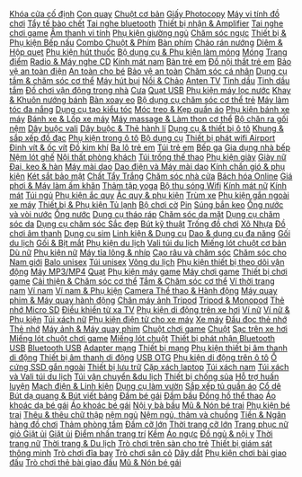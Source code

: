  [Khóa cửa cố định](https://xasaxa.com/v1/page/khoa-cua-co-dinh/4209) [Con quay](https://xasaxa.com/v1/page/con-quay/4206) [Chuột cơ bản](https://xasaxa.com/v1/page/chuot-co-ban/4203) [Giấy Photocopy](https://xasaxa.com/v1/page/giay-photocopy/4199) [Máy vi tính đồ chơi](https://xasaxa.com/v1/page/may-vi-tinh-do-choi/4192) [Tẩy tế bào chết](https://xasaxa.com/v1/page/tay-te-bao-chet/4190) [Tai nghe bluetooth](https://xasaxa.com/v1/page/tai-nghe-bluetooth/4188) [Thiết bị nhận & Amplifier](https://xasaxa.com/v1/page/thiet-bi-nhan-amplifier/4185) [Tai nghe chơi game](https://xasaxa.com/v1/page/tai-nghe-choi-game/4182) [Âm thanh vi tính](https://xasaxa.com/v1/page/am-thanh-vi-tinh/4181) [Phụ kiện giường ngủ](https://xasaxa.com/v1/page/phu-kien-giuong-ngu/4179) [Chăm sóc ngực](https://xasaxa.com/v1/page/cham-soc-nguc/4176) [Thiết bị & Phụ kiện Bếp nấu](https://xasaxa.com/v1/page/thiet-bi-phu-kien-bep-nau/4174) [Combo Chuột & Phím](https://xasaxa.com/v1/page/combo-chuot-phim/4172) [Bàn phím](https://xasaxa.com/v1/page/ban-phim/4171) [Chảo rán nướng](https://xasaxa.com/v1/page/chao-ran-nuong/4166) [Diêm & Hộp quẹt](https://xasaxa.com/v1/page/diem-hop-quet/4164) [Phụ kiện hút thuốc](https://xasaxa.com/v1/page/phu-kien-hut-thuoc/4163) [Bộ dụng cụ & Phụ kiện làm móng](https://xasaxa.com/v1/page/bo-dung-cu-phu-kien-lam-mong/4154) [Móng](https://xasaxa.com/v1/page/mong/4153) [Trang điểm](https://xasaxa.com/v1/page/trang-diem/4152) [Radio & Máy nghe CD](https://xasaxa.com/v1/page/radio-may-nghe-cd/4150) [Kính mát nam](https://xasaxa.com/v1/page/kinh-mat-nam/4147) [Bàn trẻ em](https://xasaxa.com/v1/page/ban-tre-em/4140) [Đồ nội thất trẻ em](https://xasaxa.com/v1/page/do-noi-that-tre-em/4139) [Bảo vệ an toàn điện](https://xasaxa.com/v1/page/bao-ve-an-toan-dien/4136) [An toàn cho bé](https://xasaxa.com/v1/page/an-toan-cho-be/4135) [Bảo vệ an toàn](https://xasaxa.com/v1/page/bao-ve-an-toan/4132) [Chăm sóc cá nhân](https://xasaxa.com/v1/page/cham-soc-ca-nhan/4131) [Dụng cụ tắm & chăm sóc cơ thể](https://xasaxa.com/v1/page/dung-cu-tam-cham-soc-co-the/4125) [Máy hút bụi](https://xasaxa.com/v1/page/may-hut-bui/4121) [Nồi & Chảo](https://xasaxa.com/v1/page/noi-chao/4118) [Anten TV](https://xasaxa.com/v1/page/anten-tv/4116) [Tinh dầu](https://xasaxa.com/v1/page/tinh-dau/4114) [Tinh dầu tắm](https://xasaxa.com/v1/page/tinh-dau-tam/4113) [Đồ chơi vận động trong nhà](https://xasaxa.com/v1/page/do-choi-van-dong-trong-nha/4110) [Cưa](https://xasaxa.com/v1/page/cua/4108) [Quạt USB](https://xasaxa.com/v1/page/quat-usb/4106) [Phụ kiện máy lọc nước](https://xasaxa.com/v1/page/phu-kien-may-loc-nuoc/4103) [Khay & Khuôn nướng bánh](https://xasaxa.com/v1/page/khay-khuon-nuong-banh/4101) [Bàn xoay eo](https://xasaxa.com/v1/page/ban-xoay-eo/4099) [Bộ dụng cụ chăm sóc cơ thể trẻ](https://xasaxa.com/v1/page/bo-dung-cu-cham-soc-co-the-tre/4095) [Máy làm tóc đa nắng](https://xasaxa.com/v1/page/may-lam-toc-da-nang/4091) [Dụng cụ tạo kiểu tóc](https://xasaxa.com/v1/page/dung-cu-tao-kieu-toc/4090) [Móc treo & Kẹp quần áo](https://xasaxa.com/v1/page/moc-treo-kep-quan-ao/4088) [Phụ kiện bánh xe máy](https://xasaxa.com/v1/page/phu-kien-banh-xe-may/4086) [Bánh xe & Lốp xe máy](https://xasaxa.com/v1/page/banh-xe-lop-xe-may/4085) [Máy massage & Làm thon cơ thể](https://xasaxa.com/v1/page/may-massage-lam-thon-co-the/4081) [Bộ chăn ra gối nệm](https://xasaxa.com/v1/page/bo-chan-ra-goi-nem/4079) [Dây buộc vali](https://xasaxa.com/v1/page/day-buoc-vali/4075) [Dây buộc & Thẻ hành lí](https://xasaxa.com/v1/page/day-buoc-the-hanh-li/4074) [Dụng cụ & thiết bị ô tô](https://xasaxa.com/v1/page/dung-cu-thiet-bi-o-to/4068) [Khung & sắp xếp đồ đạc](https://xasaxa.com/v1/page/khung-sap-xep-do-dac/4060) [Phụ kiện trong ô tô](https://xasaxa.com/v1/page/phu-kien-trong-o-to/4059) [Bộ dụng cụ](https://xasaxa.com/v1/page/bo-dung-cu/4056) [Thiết bị phát wifi Airport](https://xasaxa.com/v1/page/thiet-bi-phat-wifi-airport/4052) [Đinh vít & ốc vít](https://xasaxa.com/v1/page/dinh-vit-oc-vit/4048) [Đồ kim khí](https://xasaxa.com/v1/page/do-kim-khi/4047) [Ba lô trẻ em](https://xasaxa.com/v1/page/ba-lo-tre-em/4044) [Túi trẻ em](https://xasaxa.com/v1/page/tui-tre-em/4043) [Bếp ga](https://xasaxa.com/v1/page/bep-ga/4037) [Gia dụng nhà bếp](https://xasaxa.com/v1/page/gia-dung-nha-bep/4036) [Nệm lót ghế](https://xasaxa.com/v1/page/nem-lot-ghe/4034) [Nội thất phòng khách](https://xasaxa.com/v1/page/noi-that-phong-khach/4033) [Túi trống thế thao](https://xasaxa.com/v1/page/tui-trong-the-thao/4031) [Phụ kiện giày](https://xasaxa.com/v1/page/phu-kien-giay/4029) [Giày nữ](https://xasaxa.com/v1/page/giay-nu/4028) [Đai, keo & hàn](https://xasaxa.com/v1/page/dai-keo-han/4026) [Máy mài dao](https://xasaxa.com/v1/page/may-mai-dao/4021) [Dao điện và Máy mài dao](https://xasaxa.com/v1/page/dao-dien-va-may-mai-dao/4020) [Kính chắn gió & phụ kiện](https://xasaxa.com/v1/page/kinh-chan-gio-phu-kien/4018) [Két sắt bảo mật](https://xasaxa.com/v1/page/ket-sat-bao-mat/4015) [Chất Tẩy Trắng](https://xasaxa.com/v1/page/chat-tay-trang/4013) [Chăm sóc nhà cửa](https://xasaxa.com/v1/page/cham-soc-nha-cua/4012) [Bách hóa Online](https://xasaxa.com/v1/page/bach-hoa-online/4011) [Giá phơi & Máy làm ấm khăn](https://xasaxa.com/v1/page/gia-phoi-may-lam-am-khan/4009) [Thảm tập yoga](https://xasaxa.com/v1/page/tham-tap-yoga/4006) [Bộ thu sóng Wifi](https://xasaxa.com/v1/page/bo-thu-song-wifi/4001) [Kính mát nữ](https://xasaxa.com/v1/page/kinh-mat-nu/3998) [Kính mát](https://xasaxa.com/v1/page/kinh-mat/3997) [Túi ngủ](https://xasaxa.com/v1/page/tui-ngu/3994) [Phụ kiện ắc quy](https://xasaxa.com/v1/page/phu-kien-ac-quy/3992) [Ăc quy & phụ kiện](https://xasaxa.com/v1/page/ac-quy-phu-kien/3991) [Trùm xe](https://xasaxa.com/v1/page/trum-xe/3987) [Phụ kiện gắn ngoài xe máy](https://xasaxa.com/v1/page/phu-kien-gan-ngoai-xe-may/3986) [Thiết bị & Phụ kiện Tủ lạnh](https://xasaxa.com/v1/page/thiet-bi-phu-kien-tu-lanh/3983) [Bộ chơi cờ](https://xasaxa.com/v1/page/bo-choi-co/3981) [Pin](https://xasaxa.com/v1/page/pin/3979) [Súng bắn keo](https://xasaxa.com/v1/page/sung-ban-keo/3975) [Ống nước và vòi nước](https://xasaxa.com/v1/page/ong-nuoc-va-voi-nuoc/3971) [Ống nước](https://xasaxa.com/v1/page/ong-nuoc/3970) [Dụng cụ tháo ráp](https://xasaxa.com/v1/page/dung-cu-thao-rap/3968) [Chăm sóc da mặt](https://xasaxa.com/v1/page/cham-soc-da-mat/3965) [Dụng cụ chăm sóc da](https://xasaxa.com/v1/page/dung-cu-cham-soc-da/3964) [Dụng cụ chăm sóc Sắc đẹp](https://xasaxa.com/v1/page/dung-cu-cham-soc-sac-dep/3963) [Bút kỹ thuật](https://xasaxa.com/v1/page/but-ky-thuat/3960) [Trống đồ chơi](https://xasaxa.com/v1/page/trong-do-choi/3958) [Xô Nhựa](https://xasaxa.com/v1/page/xo-nhua/3956) [Đồ chơi âm thanh](https://xasaxa.com/v1/page/do-choi-am-thanh/3954) [Dụng cụ sim](https://xasaxa.com/v1/page/dung-cu-sim/3951) [Linh kiện & Dụng cụ](https://xasaxa.com/v1/page/linh-kien-dung-cu/3950) [Dao & dụng cụ đa năng](https://xasaxa.com/v1/page/dao-dung-cu-da-nang/3928) [Gối du lịch](https://xasaxa.com/v1/page/goi-du-lich/3906) [Gối & Bịt mắt](https://xasaxa.com/v1/page/goi-bit-mat/3905) [Phụ kiện du lịch](https://xasaxa.com/v1/page/phu-kien-du-lich/3904) [Vali túi du lịch](https://xasaxa.com/v1/page/vali-tui-du-lich/3903) [Miếng lót chuột cơ bản](https://xasaxa.com/v1/page/mieng-lot-chuot-co-ban/3885) [Dù nữ](https://xasaxa.com/v1/page/du-nu/3865) [Phụ kiện nữ](https://xasaxa.com/v1/page/phu-kien-nu/3864) [Máy tỉa lông & nhíp](https://xasaxa.com/v1/page/may-tia-long-nhip/3843) [Cạo râu và chăm sóc](https://xasaxa.com/v1/page/cao-rau-va-cham-soc/3842) [Chăm sóc cho Nam giới](https://xasaxa.com/v1/page/cham-soc-cho-nam-gioi/3841) [Balo unisex](https://xasaxa.com/v1/page/balo-unisex/3839) [Túi unisex](https://xasaxa.com/v1/page/tui-unisex/3838) [Võng du lịch](https://xasaxa.com/v1/page/vong-du-lich/3835) [Phụ kiện thiết bị theo dõi vận động](https://xasaxa.com/v1/page/phu-kien-thiet-bi-theo-doi-van-dong/3820) [Máy MP3/MP4](https://xasaxa.com/v1/page/may-mp3mp4/3818) [Quạt](https://xasaxa.com/v1/page/quat/3812) [Phụ kiện máy game](https://xasaxa.com/v1/page/phu-kien-may-game/3806) [Máy chơi game](https://xasaxa.com/v1/page/may-choi-game/3805) [Thiết bị chơi game](https://xasaxa.com/v1/page/thiet-bi-choi-game/3804) [Cải thiện & Chăm sóc cơ thể](https://xasaxa.com/v1/page/cai-thien-cham-soc-co-the/3762) [Tắm & Chăm sóc cơ thể](https://xasaxa.com/v1/page/tam-cham-soc-co-the/3761) [Ví thời trang nam](https://xasaxa.com/v1/page/vi-thoi-trang-nam/3748) [Ví nam](https://xasaxa.com/v1/page/vi-nam/3747) [Ví nam & Phụ kiện](https://xasaxa.com/v1/page/vi-nam-phu-kien/3746) [Camera Thể thao & Hành động](https://xasaxa.com/v1/page/camera-the-thao-hanh-dong/3742) [Máy quay phim & Máy quay hành động](https://xasaxa.com/v1/page/may-quay-phim-may-quay-hanh-dong/3741) [Chân máy ảnh Tripod](https://xasaxa.com/v1/page/chan-may-anh-tripod/3731) [Tripod & Monopod](https://xasaxa.com/v1/page/tripod-monopod/3730) [Thẻ nhớ Micro SD](https://xasaxa.com/v1/page/the-nho-micro-sd/3704) [Điều khiển từ xa TV](https://xasaxa.com/v1/page/dieu-khien-tu-xa-tv/3701) [Phụ kiện di động trên xe hơi](https://xasaxa.com/v1/page/phu-kien-di-dong-tren-xe-hoi/3696) [Ví nữ](https://xasaxa.com/v1/page/vi-nu/3691) [Ví nữ & Phụ kiện](https://xasaxa.com/v1/page/vi-nu-phu-kien/3690) [Túi xách nữ](https://xasaxa.com/v1/page/tui-xach-nu/3689) [Phụ kiện điện tử cho xe máy](https://xasaxa.com/v1/page/phu-kien-dien-tu-cho-xe-may/3681) [Xe máy](https://xasaxa.com/v1/page/xe-may/3680) [Đầu đọc thẻ nhớ](https://xasaxa.com/v1/page/dau-doc-the-nho/3677) [Thẻ nhớ](https://xasaxa.com/v1/page/the-nho/3676) [Máy ảnh & Máy quay phim](https://xasaxa.com/v1/page/may-anh-may-quay-phim/3675) [Chuột chơi game](https://xasaxa.com/v1/page/chuot-choi-game/3662) [Chuột](https://xasaxa.com/v1/page/chuot/3661) [Sạc trên xe hơi](https://xasaxa.com/v1/page/sac-tren-xe-hoi/3656) [Miếng lót chuột chơi game](https://xasaxa.com/v1/page/mieng-lot-chuot-choi-game/3644) [Miếng lót chuột](https://xasaxa.com/v1/page/mieng-lot-chuot/3643) [Thiết bị phát nhận Bluetooth](https://xasaxa.com/v1/page/thiet-bi-phat-nhan-bluetooth/3634) [USB](https://xasaxa.com/v1/page/usb/3632) [Bluetooth USB](https://xasaxa.com/v1/page/bluetooth-usb/3627) [Adapter mạng](https://xasaxa.com/v1/page/adapter-mang/3626) [Thiết bị mạng](https://xasaxa.com/v1/page/thiet-bi-mang/3625) [Phụ kiện thiết bị âm thanh di động](https://xasaxa.com/v1/page/phu-kien-thiet-bi-am-thanh-di-dong/3619) [Thiết bị âm thanh di động](https://xasaxa.com/v1/page/thiet-bi-am-thanh-di-dong/3618) [USB OTG](https://xasaxa.com/v1/page/usb-otg/3609) [Phụ kiện di động trên ô tô](https://xasaxa.com/v1/page/phu-kien-di-dong-tren-o-to/3603) [Ổ cứng SSD gắn ngoài](https://xasaxa.com/v1/page/o-cung-ssd-gan-ngoai/3597) [Thiết bị lưu trữ](https://xasaxa.com/v1/page/thiet-bi-luu-tru/3596) [Cặp xách laptop](https://xasaxa.com/v1/page/cap-xach-laptop/3588) [Túi xách nam](https://xasaxa.com/v1/page/tui-xach-nam/3587) [Túi xách và Vali túi du lịch](https://xasaxa.com/v1/page/tui-xach-va-vali-tui-du-lich/3586) [Túi vận chuyển &du lịch](https://xasaxa.com/v1/page/tui-van-chuyen-du-lich/3584) [Thiết bị chống sủa](https://xasaxa.com/v1/page/thiet-bi-chong-sua/3580) [Hỗ trợ huấn luyện](https://xasaxa.com/v1/page/ho-tro-huan-luyen/3579) [Mạch điện & Linh kiện](https://xasaxa.com/v1/page/mach-dien-linh-kien/3577) [Dụng cụ làm vườn](https://xasaxa.com/v1/page/dung-cu-lam-vuon/3575) [Sắp xếp tủ quần áo](https://xasaxa.com/v1/page/sap-xep-tu-quan-ao/3572) [Cổ dê](https://xasaxa.com/v1/page/co-de/3565) [Bút dạ quang & Bút viết bảng](https://xasaxa.com/v1/page/but-da-quang-but-viet-bang/3563) [Đầm bé gái](https://xasaxa.com/v1/page/dam-be-gai/3559) [Đầm bầu](https://xasaxa.com/v1/page/dam-bau/3554) [Đồng hồ thể thao](https://xasaxa.com/v1/page/dong-ho-the-thao/3552) [Áo khoác dạ bé gái](https://xasaxa.com/v1/page/ao-khoac-da-be-gai/3549) [Áo khoác bé gái](https://xasaxa.com/v1/page/ao-khoac-be-gai/3548) [Nội y bà bầu](https://xasaxa.com/v1/page/noi-y-ba-bau/3544) [Mũ & Nón bé trai](https://xasaxa.com/v1/page/mu-non-be-trai/3524) [Phụ kiện bé trai](https://xasaxa.com/v1/page/phu-kien-be-trai/3523) [Thêu & thêu chữ thập](https://xasaxa.com/v1/page/theu-theu-chu-thap/3521) [nệm ngủ](https://xasaxa.com/v1/page/nem-ngu/3518) [Nệm ngủ, thảm và chuồng](https://xasaxa.com/v1/page/nem-ngu-tham-va-chuong/3517) [Tiền & Ngân hàng đồ chơi](https://xasaxa.com/v1/page/tien-ngan-hang-do-choi/3448) [Thảm phòng tắm](https://xasaxa.com/v1/page/tham-phong-tam/3444) [Đầm cỡ lớn](https://xasaxa.com/v1/page/dam-co-lon/3438) [Thời trang cỡ lớn](https://xasaxa.com/v1/page/thoi-trang-co-lon/3437) [Trang phục nữ](https://xasaxa.com/v1/page/trang-phuc-nu/3436) [giỏ Giặt ủi](https://xasaxa.com/v1/page/gio-giat-ui/3365) [Giặt ủi](https://xasaxa.com/v1/page/giat-ui/3364) [Điểm nhấn trang trí](https://xasaxa.com/v1/page/diem-nhan-trang-tri/3360) [Kềm](https://xasaxa.com/v1/page/kem/3139) [Áo ngực](https://xasaxa.com/v1/page/ao-nguc/3110) [Đồ ngủ & nội y](https://xasaxa.com/v1/page/do-ngu-noi-y/3109) [Thời trang nữ](https://xasaxa.com/v1/page/thoi-trang-nu/3108) [Thời trang & Du lịch](https://xasaxa.com/v1/page/thoi-trang-du-lich/3107) [Trò chơi trên sàn cho trẻ](https://xasaxa.com/v1/page/tro-choi-tren-san-cho-tre/3104) [Thiết bị giám sát thông minh](https://xasaxa.com/v1/page/thiet-bi-giam-sat-thong-minh/3102) [Trò chơi đĩa bay](https://xasaxa.com/v1/page/tro-choi-dia-bay/3083) [Trò chơi sân cỏ](https://xasaxa.com/v1/page/tro-choi-san-co/3082) [Dây dắt](https://xasaxa.com/v1/page/day-dat/2909) [Phụ kiện chơi bài giao đấu](https://xasaxa.com/v1/page/phu-kien-choi-bai-giao-dau/2897) [Trò chơi thẻ bài giao đấu](https://xasaxa.com/v1/page/tro-choi-the-bai-giao-dau/2896) [Mũ & Nón bé gái](https://xasaxa.com/v1/page/mu-non-be-gai/2824)